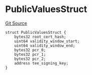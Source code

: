 # PublicValuesStruct

[Git Source](https://github.com/SyndicateProtocol/syndicate-appchains/blob/e670fbd66628d486b7f0c62387b907c2a44879ed/src/withdrawal/AttestationDocVerifier.sol)

```solidity
struct PublicValuesStruct {
    bytes32 root_cert_hash;
    uint64 validity_window_start;
    uint64 validity_window_end;
    bytes32 pcr_0;
    bytes32 pcr_1;
    bytes32 pcr_2;
    address tee_signing_key;
}
```
